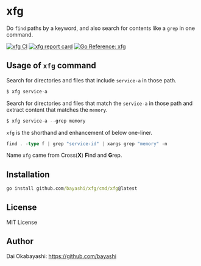 # xfg

Do `find` paths by a keyword, and also search for contents like a `grep` in one command.

<a href="https://github.com/bayashi/xfg/actions" title="xfg CI"><img src="https://github.com/bayashi/xfg/workflows/main/badge.svg" alt="xfg CI"></a>
<a href="https://goreportcard.com/report/github.com/bayashi/xfg" title="xfg report card" target="_blank"><img src="https://goreportcard.com/badge/github.com/bayashi/xfg" alt="xfg report card"></a>
<a href="https://pkg.go.dev/github.com/bayashi/xfg" title="Go xfg package reference" target="_blank"><img src="https://pkg.go.dev/badge/github.com/bayashi/xfg.svg" alt="Go Reference: xfg"></a>

## Usage of `xfg` command

Search for directories and files that include `service-a` in those path.

```go
$ xfg service-a
```

Search for directories and files that match the `service-a` in those path and extract content that matches the `memory`.

```go
$ xfg service-a --grep memory
```

`xfg` is the shorthand and enhancement of below one-liner.

```go
find . -type f | grep "service-id" | xargs grep "memory" -n
```

Name `xfg` came from Cross(**X**) **F**ind and **G**rep.

## Installation

```cmd
go install github.com/bayashi/xfg/cmd/xfg@latest
```

## License

MIT License

## Author

Dai Okabayashi: https://github.com/bayashi
